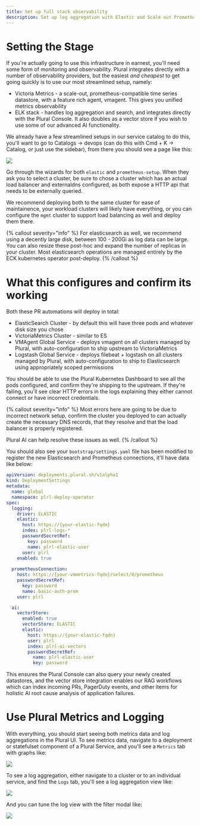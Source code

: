 ```yaml
---
title: Set up full stack observability
description: Set up log aggregation with Elastic and Scale out Prometheus with Victoria Metrics
---
```


# Setting the Stage

If you're actually going to use this infrastructure in earnest, you'll need some form of monitoring and observability.  Plural integrates directly with a number of observability providers, but the easiest *and cheapest* to get going quickly is to use our most streamlined setup, namely:

* Victoria Metrics - a scale-out, prometheus-compatible time series datastore, with a feature rich agent, vmagent.  This gives you unified metrics observability
* ELK stack - handles log aggregation and search, and integrates directly with the Plural Console.  It also doubles as a vector store if you wish to use some of our advanced AI functionality.

We already have a few streamlined setups in our service catalog to do this, you'll want to go to Catalogs -> devops (can do this with Cmd + K -> Catalog, or just use the sidebar), from there you should see a page like this:

![](/assets/getting-started/devops-catalog.png)


Go through the wizards for both `elastic` and `prometheus-setup`.  When they ask you to select a cluster, be sure to chose a cluster which has an actual load balancer and externaldns configured, as both expose a HTTP api that needs to be externally queried. 

We recommend deploying both to the same cluster for ease of maintainence, your workload clusters will likely have everything, or you can configure the `mgmt` cluster to support load balancing as well and deploy them there.

{% callout severity="info" %}
For elasticsearch as well, we recommend using a decently large disk, between 100 - 200Gi as log data can be large.  You can also resize these post-hoc and expand the number of replicas in your cluster.  Most elasticsearch operations are managed entirely by the ECK kubernetes operator post-deploy.
{% /callout %}

# What this configures and confirm its working

Both these PR automations will deploy in total:

* ElasticSearch Cluster - by default this will have three pods and whatever disk size you chose
* VictoriaMetrics Cluster - similar to ES
* VMAgent Global Service - deploys vmagent on all clusters managed by Plural, with auto-configuration to ship upstream to VictoriaMetrics
* Logstash Global Service - deploys filebeat + logstash on all clusters managed by Plural, with auto-configuration to ship to Elasticsearch using appropriately scoped permissions

You should be able to use the Plural Kubernetes Dashboard to see all the pods configured, and confirm they're shipping to the upstream. If they're failing, you'll see clear HTTP errors in the logs explaining they either cannot connect or have incorrect credentials.

{% callout severity="info" %}
Most errors here are going to be due to incorrect network setup, confirm the cluster you deployed to can actually create the necessary DNS records, that they resolve and that the load balancer is properly registered.

Plural AI can help resolve these issues as well.
{% /callout %}

You should also see your `bootstrap/settings.yaml` file has been modified to register the new Elasticsearch and Prometheus connections, it'll have data like below:

```yaml
apiVersion: deployments.plural.sh/v1alpha1
kind: DeploymentSettings
metadata:
  name: global
  namespace: plrl-deploy-operator
spec:
  logging:
    driver: ELASTIC
    elastic:
      host: https://{your-elastic-fqdn}
      index: plrl-logs-*
      passwordSecretRef:
        key: password
        name: plrl-elastic-user
      user: plrl
    enabled: true
  
  prometheusConnection:
    host: https://{your-vmmetrics-fqdn}/select/0/prometheus
    passwordSecretRef:
      key: password
      name: basic-auth-prom
    user: plrl

  ai:
    vectorStore:
      enabled: true
      vectorStore: ELASTIC
      elastic:
        host: https://{your-elastic-fqdn}
        user: plrl
        index: plrl-ai-vectors
        passwordSecretRef:
          name: plrl-elastic-user
          key: password   
```

This ensures the Plural Console can also query your newly created datastores, and the vector store integration enables our RAG workflows which can index incoming PRs, PagerDuty events, and other items for holistic AI root cause analysis of application failures.

# Use Plural Metrics and Logging

With everything, you should start seeing both metrics data and log aggregations in the Plural UI.  To see metrics data, navigate to a deployment or statefulset component of a Plural Service, and you'll see a `Metrics` tab with graphs like:

![](/assets/getting-started/metrics.png)

To see a log aggregation, either navigate to a cluster or to an individual service, and find the `Logs` tab, you'll see a log aggregation view like:

![](/assets/getting-started/log-tail.png)


And you can tune the log view with the filter modal like:

![](/assets/getting-started/log-filters.png)
